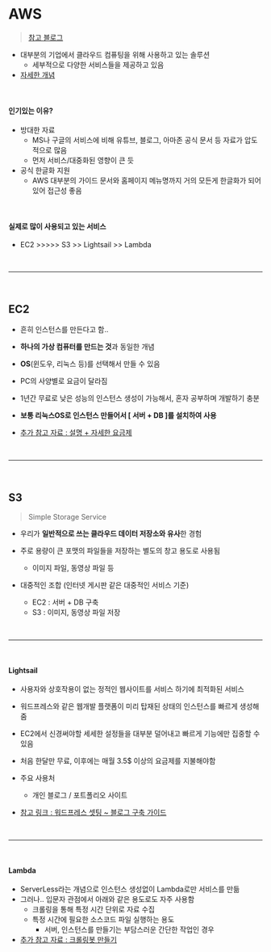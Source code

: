 # AWS

> [참고 블로그](https://blog.naver.com/yshan1008/221978680598)

* 대부분의 기업에서 클라우드 컴퓨팅을 위해 사용하고 있는 솔루션
  * 세부적으로 다양한 서비스들을 제공하고 있음
* [자세한 개념](https://opentutorials.org/course/2717/11268)

<br>

#### 인기있는 이유?

* 방대한 자료
  * MS나 구글의 서비스에 비해 유튜브, 블로그, 아마존 공식 문서 등 자료가 압도적으로 많음
  * 먼저 서비스/대중화된 영향이 큰 듯
* 공식 한글화 지원
  * AWS 대부분의 가이드 문서와 홈페이지 메뉴명까지 거의 모든게 한글화가 되어있어 접근성 좋음

<br>

#### 실제로 많이 사용되고 있는 서비스

* EC2 >>>>> S3 >> Lightsail >> Lambda

<br>

---

<br>

## EC2

* 흔히 인스턴스를 만든다고 함..
* **하나의 가상 컴퓨터를 만드는 것**과 동일한 개념
* **OS**(윈도우, 리눅스 등)를 선택해서 만들 수 있음
* PC의 사양별로 요금이 달라짐
* 1년간 무료로 낮은 성능의 인스턴스 생성이 가능해서, 혼자 공부하며 개발하기 충분

* **보통 리눅스OS로 인스턴스 만들어서 [ 서버 + DB ]를 설치하여 사용**

* [추가 참고 자료 : 설명 + 자세한 요금제](https://opentutorials.org/course/2717/11274)

<br>

---

<br>

## S3

> Simple Storage Service

* 우리가 **일반적으로 쓰는 클라우드 데이터 저장소와 유사**한 경험

* 주로 용량이 큰 포맷의 파일들을 저장하는 별도의 창고 용도로 사용됨
  * 이미지 파일, 동영상 파일 등
* 대중적인 조합 (인터넷 게시판 같은 대중적인 서비스 기준)
  * EC2 : 서버 + DB 구축
  * S3 : 이미지, 동영상 파일 저장

<br>

---

<br>

#### Lightsail

* 사용자와 상호작용이 없는 정적인 웹사이트를 서비스 하기에 최적화된 서비스
* 워드프레스와 같은 웹개발 플랫폼이 미리 탑재된 상태의 인스턴스를 빠르게 생성해줌
* EC2에서 신경써야할 세세한 설정들을 대부분 덜어내고 빠르게 기능에만 집중할 수 있음
* 처음 한달만 무료, 이후에는 매월 3.5$ 이상의 요금제를 지불해야함
* 주요 사용처
  * 개인 블로그 / 포트폴리오 사이트

* [참고 링크 : 워드프레스 셋팅 ~ 블로그 구축 가이드](https://swiftcoding.org/series/wp-startup)

<br>

---

<br>

#### Lambda

* ServerLess라는 개념으로 인스턴스 생성없이 Lambda로만 서비스를 만듦
* 그러나.. 입문자 관점에서 아래와 같은 용도로도 자주 사용함
  * 크롤링을 통해 특정 시간 단위로 자료 수집
  * 특정 시간에 필요한 소스코드 파일 실행하는 용도
    * 서버, 인스턴스를 만들기는 부담스러운 간단한 작업인 경우
* [추가 참고 자료 : 크롤링봇 만들기](https://www.youtube.com/watch?v=GNoZLjnwSP4&t=372s)